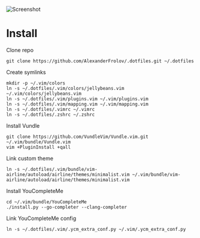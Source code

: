 ![Screenshot](https://i.imgur.com/f8kSCC0.png)

Install
=======

Clone repo

    git clone https://github.com/AlexanderFrolov/.dotfiles.git ~/.dotfiles

Create symlinks

    mkdir -p ~/.vim/colors
    ln -s ~/.dotfiles/.vim/colors/jellybeans.vim ~/.vim/colors/jellybeans.vim
    ln -s ~/.dotfiles/.vim/plugins.vim ~/.vim/plugins.vim
    ln -s ~/.dotfiles/.vim/mapping.vim ~/.vim/mapping.vim
    ln -s ~/.dotfiles/.vimrc ~/.vimrc
    ln -s ~/.dotfiles/.zshrc ~/.zshrc

Install Vundle

    git clone https://github.com/VundleVim/Vundle.vim.git ~/.vim/bundle/Vundle.vim
    vim +PluginInstall +qall

Link custom theme

    ln -s ~/.dotfiles/.vim/bundle/vim-airline/autoload/airline/themes/minimalist.vim ~/.vim/bundle/vim-airline/autoload/airline/themes/minimalist.vim

Install YouCompleteMe

    cd ~/.vim/bundle/YouCompleteMe
    ./install.py --go-completer --clang-completer

Link YouCompleteMe config

    ln -s ~/.dotfiles/.vim/.ycm_extra_conf.py ~/.vim/.ycm_extra_conf.py
